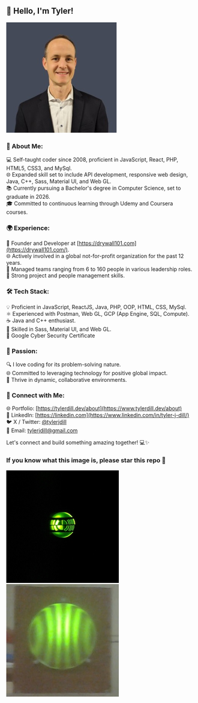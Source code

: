 ## 👋 Hello, I'm Tyler!  

![Profile Image](./images/tylerdill.jpg)  

### 🚀 About Me:
💻 Self-taught coder since 2008, proficient in JavaScript, React, PHP, HTML5, CSS3, and MySql.  
🌐 Expanded skill set to include API development, responsive web design, Java, C++, Sass, Material UI, and Web GL.  
📚 Currently pursuing a Bachelor's degree in Computer Science, set to graduate in 2026.  
🎓 Committed to continuous learning through Udemy and Coursera courses.  

### 🌍 Experience:
🌱 Founder and Developer at [https://drywall101.com](https://drywall101.com/).  
🌐 Actively involved in a global not-for-profit organization for the past 12 years.  
🤝 Managed teams ranging from 6 to 160 people in various leadership roles.  
🚀 Strong project and people management skills.  

### 🛠️ Tech Stack:
💡 Proficient in JavaScript, ReactJS, Java, PHP, OOP, HTML, CSS, MySql.  
⚛️ Experienced with Postman, Web GL, GCP (App Engine, SQL, Compute).  
☕ Java and C++ enthusiast.  
🎨 Skilled in Sass, Material UI, and Web GL.  
🔐 Google Cyber Security Certificate  

### 🧠 Passion:
🔍 I love coding for its problem-solving nature.  
🌐 Committed to leveraging technology for positive global impact.  
🚀 Thrive in dynamic, collaborative environments.  

### 🔗 Connect with Me:  
🌐 Portfolio: [https://tylerdill.dev/about](https://www.tylerdill.dev/about)  
👔 LinkedIn: [https://linkedin.com](https://www.linkedin.com/in/tyler-j-dill/)  
🐦 X / Twitter: [@tylerjdill](https://twitter.com/tylerjdill)  
📧 Email: tylerjdill@gmail.com  


Let's connect and build something amazing together! 💻✨  

### If you know what this image is, please star this repo :star2: 

![Knife Test](./images/knife-test.jpg) ![Ronchi Test](./images/ronchi-test.jpg)  

